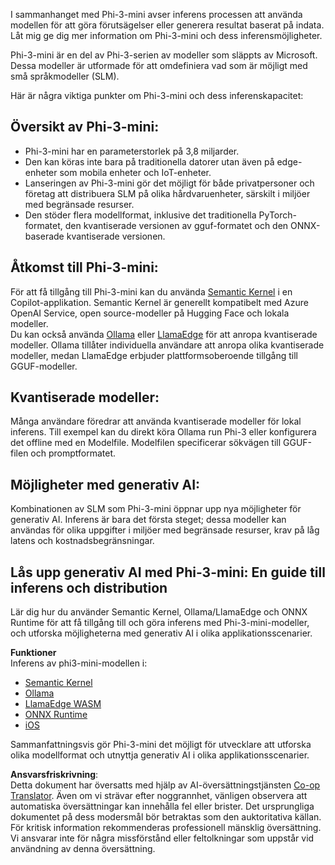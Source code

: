 <!--
CO_OP_TRANSLATOR_METADATA:
{
  "original_hash": "f1ff728038c4f554b660a36b76cbdd6e",
  "translation_date": "2025-07-16T21:10:33+00:00",
  "source_file": "md/01.Introduction/03/overview.md",
  "language_code": "sv"
}
-->
I sammanhanget med Phi-3-mini avser inferens processen att använda modellen för att göra förutsägelser eller generera resultat baserat på indata. Låt mig ge dig mer information om Phi-3-mini och dess inferensmöjligheter.

Phi-3-mini är en del av Phi-3-serien av modeller som släppts av Microsoft. Dessa modeller är utformade för att omdefiniera vad som är möjligt med små språkmodeller (SLM).

Här är några viktiga punkter om Phi-3-mini och dess inferenskapacitet:

## **Översikt av Phi-3-mini:**
- Phi-3-mini har en parameterstorlek på 3,8 miljarder.
- Den kan köras inte bara på traditionella datorer utan även på edge-enheter som mobila enheter och IoT-enheter.
- Lanseringen av Phi-3-mini gör det möjligt för både privatpersoner och företag att distribuera SLM på olika hårdvaruenheter, särskilt i miljöer med begränsade resurser.
- Den stöder flera modellformat, inklusive det traditionella PyTorch-formatet, den kvantiserade versionen av gguf-formatet och den ONNX-baserade kvantiserade versionen.

## **Åtkomst till Phi-3-mini:**
För att få tillgång till Phi-3-mini kan du använda [Semantic Kernel](https://github.com/microsoft/SemanticKernelCookBook?WT.mc_id=aiml-138114-kinfeylo) i en Copilot-applikation. Semantic Kernel är generellt kompatibelt med Azure OpenAI Service, open source-modeller på Hugging Face och lokala modeller.  
Du kan också använda [Ollama](https://ollama.com) eller [LlamaEdge](https://llamaedge.com) för att anropa kvantiserade modeller. Ollama tillåter individuella användare att anropa olika kvantiserade modeller, medan LlamaEdge erbjuder plattformsoberoende tillgång till GGUF-modeller.

## **Kvantiserade modeller:**
Många användare föredrar att använda kvantiserade modeller för lokal inferens. Till exempel kan du direkt köra Ollama run Phi-3 eller konfigurera det offline med en Modelfile. Modelfilen specificerar sökvägen till GGUF-filen och promptformatet.

## **Möjligheter med generativ AI:**
Kombinationen av SLM som Phi-3-mini öppnar upp nya möjligheter för generativ AI. Inferens är bara det första steget; dessa modeller kan användas för olika uppgifter i miljöer med begränsade resurser, krav på låg latens och kostnadsbegränsningar.

## **Lås upp generativ AI med Phi-3-mini: En guide till inferens och distribution**  
Lär dig hur du använder Semantic Kernel, Ollama/LlamaEdge och ONNX Runtime för att få tillgång till och göra inferens med Phi-3-mini-modeller, och utforska möjligheterna med generativ AI i olika applikationsscenarier.

**Funktioner**  
Inferens av phi3-mini-modellen i:

- [Semantic Kernel](https://github.com/Azure-Samples/Phi-3MiniSamples/tree/main/semantickernel?WT.mc_id=aiml-138114-kinfeylo)  
- [Ollama](https://github.com/Azure-Samples/Phi-3MiniSamples/tree/main/ollama?WT.mc_id=aiml-138114-kinfeylo)  
- [LlamaEdge WASM](https://github.com/Azure-Samples/Phi-3MiniSamples/tree/main/wasm?WT.mc_id=aiml-138114-kinfeylo)  
- [ONNX Runtime](https://github.com/Azure-Samples/Phi-3MiniSamples/tree/main/onnx?WT.mc_id=aiml-138114-kinfeylo)  
- [iOS](https://github.com/Azure-Samples/Phi-3MiniSamples/tree/main/ios?WT.mc_id=aiml-138114-kinfeylo)  

Sammanfattningsvis gör Phi-3-mini det möjligt för utvecklare att utforska olika modellformat och utnyttja generativ AI i olika applikationsscenarier.

**Ansvarsfriskrivning**:  
Detta dokument har översatts med hjälp av AI-översättningstjänsten [Co-op Translator](https://github.com/Azure/co-op-translator). Även om vi strävar efter noggrannhet, vänligen observera att automatiska översättningar kan innehålla fel eller brister. Det ursprungliga dokumentet på dess modersmål bör betraktas som den auktoritativa källan. För kritisk information rekommenderas professionell mänsklig översättning. Vi ansvarar inte för några missförstånd eller feltolkningar som uppstår vid användning av denna översättning.